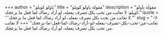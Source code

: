 +++
author = "باولو كويلو"
title = "مقولة باولو كويلو"
description = "مقولة باولو كويلو: لا تعاتب من تحب بكل تصرف يفعله، لو أراد رضاك لما فعل ما يزعجك."
quote = '''لا تعاتب من تحب بكل تصرف يفعله، لو أراد رضاك لما فعل ما يزعجك.'''
slug = "لا-تعاتب-من-تحب-بكل-تصرف-يفعله-لو-أراد-رضاك-لما-فعل-ما-يزعجك"
+++
لا تعاتب من تحب بكل تصرف يفعله، لو أراد رضاك لما فعل ما يزعجك.
